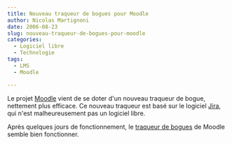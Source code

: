 ```yaml
---
title: Nouveau traqueur de bogues pour Moodle
author: Nicolas Martignoni
date: 2006-08-23
slug: nouveau-traqueur-de-bogues-pour-moodle
categories:
  - Logiciel libre
  - Technologie
tags:
  - LMS
  - Moodle

---
```

Le projet [Moodle](https://moodle.org/) vient de se doter d'un nouveau traqueur de bogue, nettement plus efficace. Ce nouveau traqueur est basé sur le logiciel [Jira](https://www.atlassian.com/software/jira/), qui n'est malheureusement pas un logiciel libre.

Après quelques jours de fonctionnement, le [traqueur de bogues](https://tracker.moodle.org/) de Moodle semble bien fonctionner.

<!--more-->
